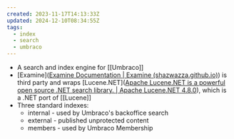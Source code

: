 ```yaml
---
created: 2023-11-17T14:13:33Z
updated: 2024-12-10T08:34:55Z
tags:
  - index
  - search
  - umbraco
---
```

- A search and index engine for [[Umbraco]]
- [Examine]([Examine Documentation | Examine (shazwazza.github.io)](https://shazwazza.github.io/Examine/)) is third party and wraps [Lucene.NET]([Apache Lucene.NET is a powerful open source .NET search library. | Apache Lucene.NET 4.8.0](https://lucenenet.apache.org/)), which is a .NET port of [[Lucene]]
- Three standard indexes:
	- internal - used by Umbraco's backoffice search
	- external - published unprotected content
	- members - used by Umbraco Membership